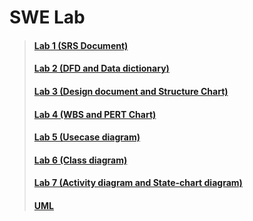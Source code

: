 # SWE Lab

> #### [Lab 1 (SRS Document)](https://github.com/Simply-huMAN/NITR/tree/main/Sem%206/SWE%20Lab/Lab%201)
> #### [Lab 2 (DFD and Data dictionary)](https://github.com/Simply-huMAN/NITR/tree/main/Sem%206/SWE%20Lab/Lab%202)
> #### [Lab 3 (Design document and Structure Chart)]()
> #### [Lab 4 (WBS and PERT Chart)]()
> #### [Lab 5 (Usecase diagram)](https://github.com/Simply-huMAN/NITR/tree/main/Sem%206/SWE%20Lab/Lab%205)
> #### [Lab 6 (Class diagram)](https://github.com/Simply-huMAN/NITR/tree/main/Sem%206/SWE%20Lab/Lab%207)
> #### [Lab 7 (Activity diagram and State-chart diagram)](https://github.com/Simply-huMAN/NITR/tree/main/Sem%206/SWE%20Lab/Lab%207(Original))
> #### [UML](https://github.com/Simply-huMAN/NITR/blob/main/Sem%206/SWE%20Lab/UML.odt)
